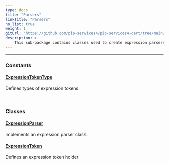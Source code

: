 ```yaml
---
type: docs
title: "Parsers"
linkTitle: "Parsers"
no_list: true
weight: 1
gitUrl: "https://github.com/pip-services4/pip-services4-dart/tree/main/pip-services4-expressions-dart"
description: >
    This sub-package contains classes used to create expression parsers and expression token holders.
---
```

---
<div class="module-body"> 

### Constants

#### [ExpressionTokenType](expression_token_type)
Defines types of expression tokens.

<br>

### Classes

#### [ExpressionParser](expression_parser)
Implements an expression parser class.

#### [ExpressionToken](expression_token)
Defines an expression token holder


</div>


